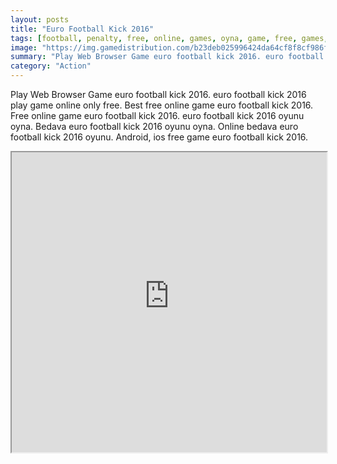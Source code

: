```yaml
---
layout: posts
title: "Euro Football Kick 2016"
tags: [football, penalty, free, online, games, oyna, game, free, games, play, play, games]
image: "https://img.gamedistribution.com/b23deb025996424da64cf8f8cf986fd8.jpg"
summary: "Play Web Browser Game euro football kick 2016. euro football kick 2016 play game online only free. Best free online game euro football kick 2016. Free online game euro football kick 2016. euro football kick 2016 oyunu oyna. Bedava euro football kick 2016 oyunu oyna. Online bedava euro football kick 2016 oyunu. Android, ios free game euro football kick 2016."
category: "Action"
---
```


Play Web Browser Game euro football kick 2016. euro football kick 2016 play game online only free. Best free online game euro football kick 2016. Free online game euro football kick 2016. euro football kick 2016 oyunu oyna. Bedava euro football kick 2016 oyunu oyna. Online bedava euro football kick 2016 oyunu. Android, ios free game euro football kick 2016.

<iframe width="100%" height="480px;" src="https://html5.gamedistribution.com/b23deb025996424da64cf8f8cf986fd8/"></iframe>